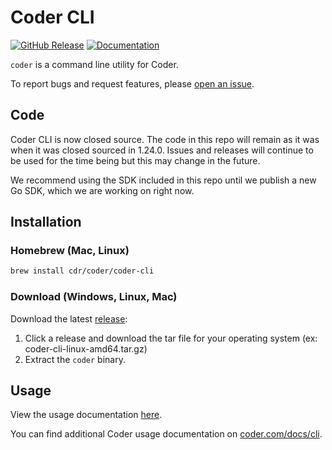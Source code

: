 # Coder CLI

[![GitHub Release](https://img.shields.io/github/v/release/cdr/coder-cli?color=6b9ded&include_prerelease=false)](https://github.com/cdr/coder-cli/releases)
[![Documentation](https://godoc.org/cdr.dev/coder-cli?status.svg)](https://pkg.go.dev/cdr.dev/coder-cli/coder-sdk)

`coder` is a command line utility for Coder.

To report bugs and request features, please [open an issue](https://github.com/cdr/coder-cli/issues/new).

## Code

Coder CLI is now closed source. The code in this repo will remain as it was when
it was closed sourced in 1.24.0. Issues and releases will continue to be used
for the time being but this may change in the future.

We recommend using the SDK included in this repo until we publish a new Go SDK,
which we are working on right now.

## Installation

### Homebrew (Mac, Linux)

```sh
brew install cdr/coder/coder-cli
```

### Download (Windows, Linux, Mac)

Download the latest [release](https://github.com/cdr/coder-cli/releases):

1. Click a release and download the tar file for your operating system (ex: coder-cli-linux-amd64.tar.gz)
2. Extract the `coder` binary.

## Usage

View the usage documentation [here](./docs/coder.md).

You can find additional Coder usage documentation on [coder.com/docs/cli](https://coder.com/docs/cli).
